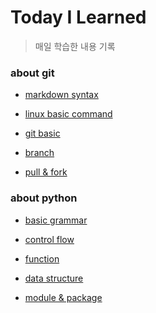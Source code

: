 # Today I Learned

> 매일 학습한 내용 기록
 
### about git

 - [markdown syntax](https://github.com/epode4/TIL/blob/master/aboutgit/markdown.md)

 - [linux basic command](https://github.com/epode4/TIL/blob/master/aboutgit/linux-command.md)

 - [git basic](https://github.com/epode4/TIL/blob/master/aboutgit/git.md)

 - [branch](https://github.com/epode4/TIL/blob/master/aboutgit/branch.md)

 - [pull & fork](https://github.com/epode4/TIL/blob/master/aboutgit/pull-fork.md)


 ### about python

 - [basic grammar](https://github.com/epode4/TIL/blob/master/Python/basic.md)

 - [control flow](https://github.com/epode4/TIL/blob/master/Python/control.md)

 - [function](https://github.com/epode4/TIL/blob/master/Python/function.md)

 - [data structure]()

 - [module & package]()